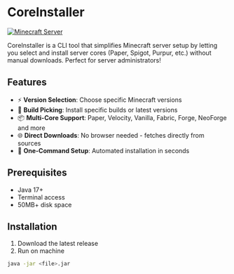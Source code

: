 # CoreInstaller

[![Minecraft Server](https://img.shields.io/badge/Minecraft-Server-brightgreen?style=flat-square&logo=minecraft)](https://minecraft.net)

CoreInstaller is a CLI tool that simplifies Minecraft server setup by letting you select and install server cores (Paper, Spigot, Purpur, etc.) without manual downloads. Perfect for server administrators!

## Features

- ⚡ **Version Selection**: Choose specific Minecraft versions
- 🔢 **Build Picking**: Install specific builds or latest versions
- 📦 **Multi-Core Support**: Paper, Velocity, Vanilla, Fabric, Forge, NeoForge and more
- 🌐 **Direct Downloads**: No browser needed - fetches directly from sources
- 🚀 **One-Command Setup**: Automated installation in seconds

## Prerequisites

- Java 17+
- Terminal access
- 50MB+ disk space

## Installation

1. Download the latest release
2. Run on machine

```bash
java -jar <file>.jar
```
